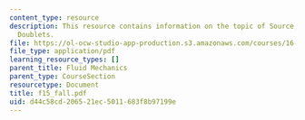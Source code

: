 ```yaml
---
content_type: resource
description: This resource contains information on the topic of Source, Sinks and
  Doublets.
file: https://ol-ocw-studio-app-production.s3.amazonaws.com/courses/16-01-unified-engineering-i-ii-iii-iv-fall-2005-spring-2006/d44c58cd206521ec5011683f8b97199e_f15_fall.pdf
file_type: application/pdf
learning_resource_types: []
parent_title: Fluid Mechanics
parent_type: CourseSection
resourcetype: Document
title: f15_fall.pdf
uid: d44c58cd-2065-21ec-5011-683f8b97199e
---
```


